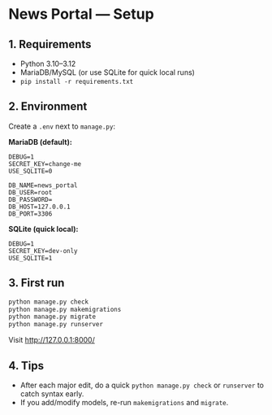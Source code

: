# News Portal — Setup

## 1. Requirements
- Python 3.10–3.12
- MariaDB/MySQL (or use SQLite for quick local runs)
- `pip install -r requirements.txt`

## 2. Environment
Create a `.env` next to `manage.py`:

**MariaDB (default):**
```env
DEBUG=1
SECRET_KEY=change-me
USE_SQLITE=0

DB_NAME=news_portal
DB_USER=root
DB_PASSWORD=
DB_HOST=127.0.0.1
DB_PORT=3306
```

**SQLite (quick local):**
```env
DEBUG=1
SECRET_KEY=dev-only
USE_SQLITE=1
```

## 3. First run
```bash
python manage.py check
python manage.py makemigrations
python manage.py migrate
python manage.py runserver
```

Visit http://127.0.0.1:8000/

## 4. Tips
- After each major edit, do a quick `python manage.py check` or `runserver` to catch syntax early.
- If you add/modify models, re-run `makemigrations` and `migrate`.
